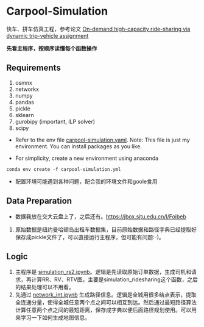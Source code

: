 # Carpool-Simulation
快车、拼车仿真工程，参考论文 [On-demand high-capacity ride-sharing via dynamic trip-vehicle assignment](http://www.alonsomora.com/docs/17-alonsomora-ridesharing-pnas-supplemental.pdf)

**先看主程序，按顺序读懂每个函数操作**

## Requirements
1. osmnx
2. networkx
3. numpy
4. pandas
5. pickle
6. sklearn
7. gurobipy (important, ILP solver)
8. scipy

- Refer to the env file [carpool-simulation.yaml](https://github.com/JiahuiSun/Carpool-Simulation/blob/master/carpool-simulation.yaml). Note: This file is just my environment. You can install packages as you like.

- For simplicity, create a new environment using anaconda

```
conda env create -f carpool-simulation.yml
```

- 配置环境可能遇到各种问题，配合我的环境文件和goole食用

## Data Preparation
- 数据我放在交大云盘上了，之后还有。https://jbox.sjtu.edu.cn/l/Foibeb
1. 原始数据是纽约曼哈顿岛出租车数据集，目前原始数据和路径字典已经提取好保存成pickle文件了，可以直接运行主程序，但可能有问题:-)。

## Logic
1. 主程序是 [simulation_rs2.ipynb]()。逻辑是先读取原始订单数据，生成司机和请求，再计算RR、RV、RTV图。主要是simulation_ridesharing这个函数，之后的结果处理可以不用看。
2. 先通过 [network_int.ipynb]() 生成路径信息。逻辑是全城用很多结点表示，提取全连通分量，使得全城任意两个点之间可以相互到达。然后通过最短路径算法计算任意两个点之间的最短距离，保存成字典以便后面路径规划使用。可以用来学习一下如何生成地图信息。
